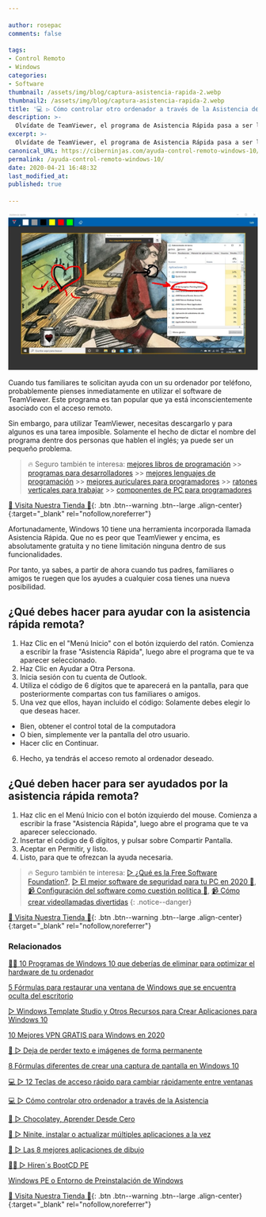 ```yaml
---

author: rosepac
comments: false

tags:
- Control Remoto
- Windows
categories:
- Software
thumbnail: /assets/img/blog/captura-asistencia-rapida-2.webp
thumbnail2: /assets/img/blog/captura-asistencia-rapida-2.webp
title: '💻 ▷ Cómo controlar otro ordenador a través de la Asistencia de Ayuda Rápida de Windows 10'
description: >-
  Olvídate de TeamViewer, el programa de Asistencia Rápida pasa a ser la mejor opción para ofrecer ayuda a tus amigos o familiares; entre dos sistemas operativos de Windows 10.
excerpt: >-
  Olvídate de TeamViewer, el programa de Asistencia Rápida pasa a ser la mejor opción para ofrecer ayuda a tus amigos o familiares; entre dos sistemas operativos de Windows 10.
canonical_URL: https://ciberninjas.com/ayuda-control-remoto-windows-10/
permalink: /ayuda-control-remoto-windows-10/
date: 2020-04-21 16:48:32
last_modified_at: 
published: true

---
```


![Cómo controlar otro ordenador a través de la Asistencia de Ayuda Rápida de Windows 10](/assets/img/blog/captura-asistencia-rapida-2.webp "Cómo controlar otro ordenador a través de la Asistencia de Ayuda Rápida de Windows 10")

Cuando tus familiares te solicitan ayuda con un su ordenador por teléfono, probablemente pienses inmediatamente en utilizar el software de TeamViewer. Este programa es tan popular que ya está inconscientemente asociado con el acceso remoto.

Sin embargo, para utilizar TeamViewer, necesitas descargarlo y para algunos es una tarea imposible. Solamente el hecho de dictar el nombre del programa dentre dos personas que hablen el inglés; ya puede ser un pequeño problema.

> 🔥 Seguro también te interesa: [mejores libros de programación](/programar/) >> [programas para desarrolladores](/mejores-sistemas-operativos-para-hackear/) >> [mejores lenguajes de programación](/15-mejores-lenguajes-programacion/) >> [mejores auriculares para programadores](/auriculares-dise%C3%B1o/) >> [ratones verticales para trabajar](/teclados-ratones-dise%C3%B1o/) >> [componentes de PC para programadores](/ordenadores-componentes/)

[🎁 Visita Nuestra Tienda 🎁](https://www.amazon.es/shop/cibercursos){: .btn .btn--warning .btn--large .align-center}{:target="_blank" rel="nofollow,noreferrer"}

Afortunadamente, Windows 10 tiene una herramienta incorporada llamada Asistencia Rápida. Que no es peor que TeamViewer y encima, es absolutamente gratuita y no tiene limitación ninguna dentro de sus funcionalidades.

Por tanto, ya sabes, a partir de ahora cuando tus padres, familiares o amigos te ruegen que los ayudes a cualquier cosa tienes una nueva posibilidad.
  
## **¿Qué debes hacer para ayudar con la asistencia rápida remota?**

1. Haz Clic en el "Menú Inicio" con el botón izquierdo del ratón. Comienza a escribir la frase "Asistencia Rápida", luego abre el programa que te va aparecer seleccionado.
2. Haz Clic en Ayudar a Otra Persona.
3. Inicia sesión con tu cuenta de Outlook.
4. Utiliza el código de 6 dígitos que te aparecerá en la pantalla, para que posteriormente compartas con tus familiares o amigos.
5. Una vez que ellos, hayan incluido el código: Solamente debes elegir lo que deseas hacer.
  - Bien, obtener el control total de la computadora
  - O bien, simplemente ver la pantalla del otro usuario.
  - Hacer clic en Continuar.
6. Hecho, ya tendrás el acceso remoto al ordenador deseado.

## **¿Qué deben hacer para ser ayudados por la asistencia rápida remota?**

1. Haz clic en el Menú Inicio con el botón izquierdo del mouse. Comienza a escribir la frase "Asistencia Rápida", luego abre el programa que te va aparecer seleccionado.
2. Insertar el código de 6 dígitos, y pulsar sobre Compartir Pantalla.
3. Aceptar en Permitir, y listo.
4. Listo, para que te ofrezcan la ayuda necesaria.

> 🔥 Seguro también te interesa: [▷ ¿Qué es la Free Software Foundation?](/que-es-free-software-foundation/), [▷ El mejor software de seguridad para tu PC en 2020 🔐](/el-mejor-software-de-seguridad-para-tu-pc/), [📹 Configuración del software como cuestión política 🔐](/ciberseguridad-comparecencia-congreso/), [📹 Cómo crear videollamadas divertidas](/cómo-tener-conversaciones-divertidas-zoom/)
{: .notice--danger}

[🎁 Visita Nuestra Tienda 🎁](https://www.amazon.es/shop/cibercursos){: .btn .btn--warning .btn--large .align-center}{:target="_blank" rel="nofollow,noreferrer"}

### **Relacionados**

[👨‍🔧 10 Programas de Windows 10 que deberías de eliminar para optimizar el hardware de tu ordenador](https://ciberninjas.com/10-programas-eliminar-windows-10/)

[5 Fórmulas para restaurar una ventana de Windows que se encuentra oculta del escritorio](https://ciberninjas.com/5-formas-restaurar-ventana-windows-10/)

[▷ Windows Template Studio y Otros Recursos para Crear Aplicaciones para Windows 10](https://ciberninjas.com/windows-template-studio-recursos-para-aplicaciones-con-xaml-net/)

[10 Mejores VPN GRATIS para Windows en 2020](https://ciberninjas.com/mejores-vpn-windows/)

[🥇 ▷ Deja de perder texto e imágenes de forma permanente](https://ciberninjas.com/cambio-r%C3%A1pido-entre-ventanas-windows-10/)

[8 Fórmulas diferentes de crear una captura de pantalla en Windows 10](https://ciberninjas.com/capturas-pantalla-windows-10/)

[💻 ▷ 12 Teclas de acceso rápido para cambiar rápidamente entre ventanas](https://ciberninjas.com/cambio-r%C3%A1pido-entre-ventanas-windows-10/)

[💻 ▷ Cómo controlar otro ordenador a través de la Asistencia](https://ciberninjas.com/ayuda-control-remoto-windows-10/)

[🍫 ▷ Chocolatey, Aprender Desde Cero](https://ciberninjas.com/chocolatey/)

[🔨 ▷ Ninite, instalar o actualizar múltiples aplicaciones a la vez](https://ciberninjas.com/ninite/)

[🥇 ▷ Las 8 mejores aplicaciones de dibujo](https://ciberninjas.com/mejor-software-dibujo-windows-android/)

[👩‍🔧 ▷ Hiren´s BootCD PE](https://ciberninjas.com/hirens-bootcd-pe/)

[Windows PE o Entorno de Preinstalación de Windows](https://ciberninjas.com/wiki/windows-pe)

[🎁 Visita Nuestra Tienda 🎁](https://www.amazon.es/shop/cibercursos){: .btn .btn--warning .btn--large .align-center}{:target="_blank" rel="nofollow,noreferrer"}
